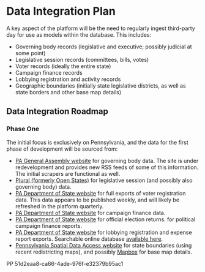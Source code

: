 # Data Integration Plan

A key aspect of the platform will be the need to regularly ingest third-party day for use as models within the database.
This includes:

- Governing body records (legislative and executive; possibly judicial at some point)
- Legislative session records (committees, bills, votes)
- Voter records (ideally the entire state)
- Campaign finance records
- Lobbying registration and activity records
- Geographic boundaries (initially state legislative districts, as well as state borders and other base map details)

## Data Integration Roadmap

### Phase One

The initial focus is exclusively on Pennsylvania, and the data for the first phase of development will be sourced
from:

- [PA General Assembly website](https://www.palegis.us) for governing body data. The site is under redevelopment and
provides new RSS feeds of some of this information. The initial scrapers are functional as well.
- [Plural (formerly Open States)](https://pluralpolicy.com/) for legislative session (and possibly also governing body) data.
- [PA Department of State website](https://www.pavoterservices.pa.gov/Pages/PurchasePAFullVoterExport.aspx) for full exports
of voter registration data. This data appears to be published weekly, and will likely be refreshed in the platform
quarterly.
- [PA Department of State website](https://www.pa.gov/en/agencies/dos/resources/voting-and-elections-resources/campaign-finance-data.html) for campaign finance data.
- [PA Department of State website](https://www.electionreturns.pa.gov/) for official election returns.
for political campaign finance reports.
- [PA Department of State website](https://www.pa.gov/en/services/dos/search-lobbying-disclosure-reports.html)
for lobbying registration and expense report exports. Searchable online database
[available here](https://www.palobbyingservices.pa.gov/Public/wfSearch.aspx).
- [Pennsylvania Spatial Data Access website](https://www.pasda.psu.edu/) for state boundaries (using recent redistricting maps),
and possibly [Mapbox](https://www.mapbox.com) for base map details.

PP    51d2eaa8-ca66-4ade-976f-e32379b95ac1
